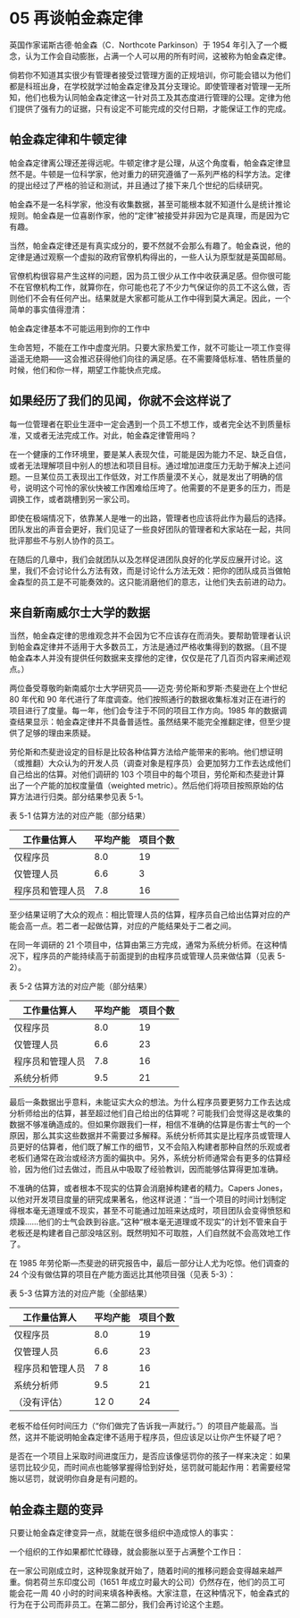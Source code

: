 # 05 再谈帕金森定律

英国作家诺斯古德·帕金森（C．Northcote Parkinson）于 1954 年引入了一个概念，认为工作会自动膨胀，占满一个人可以用的所有时间，这被称为帕金森定律。

倘若你不知道其实很少有管理者接受过管理方面的正规培训，你可能会错以为他们都是科班出身，在学校就学过帕金森定律及其分支理论。即使管理者对管理一无所知，他们也极为认同帕金森定律这一针对员工及其态度进行管理的公理。定律为他们提供了强有力的证据，只有设定不可能完成的交付日期，才能保证工作的完成。

## 帕金森定律和牛顿定律

帕金森定律离公理还差得远呢。牛顿定律才是公理，从这个角度看，帕金森定律显然不是。牛顿是一位科学家，他对重力的研究遵循了一系列严格的科学方法。定律的提出经过了严格的验证和测试，并且通过了接下来几个世纪的后续研究。

帕金森不是一名科学家，他没有收集数据，甚至可能根本就不知道什么是统计推论规则。帕金森是一位喜剧作家，他的“定律”被接受并非因为它是真理，而是因为它有趣。

当然，帕金森定律还是有真实成分的，要不然就不会那么有趣了。帕金森说，他的定律是通过观察一个虚拟的政府官僚机构得出的，一些人认为原型就是英国邮局。

官僚机构很容易产生这样的问题，因为员工很少从工作中收获满足感。但你很可能不在官僚机构工作，就算你在，你可能也花了不少力气保证你的员工不这么做，否则他们不会有任何产出。结果就是大家都可能从工作中得到莫大满足。因此，一个简单的事实值得澄清：

帕金森定律基本不可能运用到你的工作中

生命苦短，不能在工作中虚度光阴。只要大家热爱工作，就不可能让一项工作变得遥遥无绝期——这会推迟获得他们向往的满足感。在不需要降低标准、牺牲质量的时候，他们和你一样，期望工作能快点完成。

## 如果经历了我们的见闻，你就不会这样说了

每一位管理者在职业生涯中一定会遇到一个员工不想工作，或者完全达不到质量标准，又或者无法完成工作。对此，帕金森定律管用吗？

在一个健康的工作环境里，要是某人表现欠佳，可能是因为能力不足、缺乏自信，或者无法理解项目中别人的想法和项目目标。通过增加进度压力无助于解决上述问题。一旦某位员工表现出工作低效，对工作质量漠不关心，就是发出了明确的信号，说明这个可怜的家伙快被工作困难给压垮了。他需要的不是更多的压力，而是调换工作，或者跳槽到另一家公司。

即使在极端情况下，依靠某人是唯一的出路，管理者也应该将此作为最后的选择。团队发出的声音会更好，我们见证了一些良好团队的管理者和大家站在一起，共同批评那些不与别人协作的员工。

在随后的几章中，我们会就团队以及怎样促进团队良好的化学反应展开讨论。这里，我们不会讨论什么方法有效，而是讨论什么方法无效：把你的团队成员当做帕金森型的员工是不可能奏效的。这只能消磨他们的意志，让他们失去前进的动力。

## 来自新南威尔士大学的数据

当然，帕金森定律的思维观念并不会因为它不应该存在而消失。要帮助管理者认识到帕金森定律并不适用于大多数员工，方法是通过严格收集得到的数据。（且不提帕金森本人并没有提供任何数据来支撑他的定律，仅仅是花了几百页内容来阐述观点。）

两位备受尊敬昀新南威尔士大学研究员——迈克·劳伦斯和罗斯·杰斐逊在上个世纪 80 年代和 90 年代进行了年度调查。他们按照通行的数据收集标准对正在进行的项目进行了度量。每一年，他们会专注于不同的项目工作方向。1985 年的数据调查结果显示：帕金森定律并不具备普适性。虽然结果不能完全推翻定律，但至少提供了足够的理由来质疑。

劳伦斯和杰斐逊设定的目标是比较各种估算方法给产能带来的影响。他们想证明（或推翻）大众认为的开发人员（调查对象是程序员）会更加努力工作去达成他们自己给出的估算。对他们调研的 103 个项目中的每个项目，劳伦斯和杰斐逊计算出了一个产能的加权度量值（weighted metric）。然后他们将项目按照原始的估算方法进行归类。部分结果参见表 5-1。

表 5-1 估算方法的对应产能（部分结果）

| 工作量估算人     | 平均产能 | 项目个数 |
| ---------------- | -------- | -------- |
| 仅程序员         | 8.0      | 19       |
| 仅管理人员       | 6.6      | 3        |
| 程序员和管理人员 | 7.8      | 16       |

至少结果证明了大众的观点：相比管理人员的估算，程序员自己给出估算对应的产能会高一点。若二者一起做估算，对应的产能结果处于二者之间。

在同一年调研的 21 个项目中，估算由第三方完成，通常为系统分析师。在这种情况下，程序员的产能持续高于前面提到的由程序员或管理人员来做估算（见表 5-2）。

表 5-2 估算方法的对应产能（部分结果）

| 工作量估算人     | 平均产能 | 项目个数 |
| ---------------- | -------- | -------- |
| 仅程序员         | 8.0      | 19       |
| 仅管理人员       | 6.6      | 23       |
| 程序员和管理人员 | 7.8      | 16       |
| 系统分析师       | 9.5      | 21       |

最后一条数据出乎意料，未能证实大众的想法。为什么程序员要更努力工作去达成分析师给出的估算，甚至超过他们自己给出的估算呢？可能我们会觉得这是收集的数据不够准确造成的。但如果你跟我们一样，相信不准确的估算是伤害士气的一个原因，那么其实这些数据并不需要过多解释。系统分析师其实是比程序员或管理人员更好的估算者，他们既了解工作的细节，又不会陷入构建者那种自然的乐观或者老板们通常在政治或经济方面的偏执中。另外，系统分析师通常会有更多的估算经验，因为他们过去做过，而且从中吸取了经验教训，因而能够估算得更加准确。

不准确的估算，或者根本不现实的估算会消磨掉构建者的精力。Capers Jones，以他对开发项目度量的研究成果著名，他这样说道：“当一个项目的时间计划制定得根本毫无道理或不现实，甚至不可能通过加班来达成时，项目团队会变得愤怒和烦躁……他们的士气会跌到谷底。”这种“根本毫无道理或不现实”的计划不管来自于老板还是构建者自己部没啥区别。既然明知不可取胜，人们自然就不会高效地工作了。

在 1985 年劳伦斯—杰斐逊的研究报告中，最后一部分让人尤为吃惊。他们调查的 24 个没有做估算的项目在产能方面远比其他项目强（见表 5-3）：

表 5-3 估算方法的对应产能（全部结果）

| 工作量估算人     | 平均产能 | 项目个数 |
| ---------------- | -------- | -------- |
| 仅程序员         | 8.0      | 19       |
| 仅管理人员       | 6.6      | 23       |
| 程序员和管理人员 | 7 8      | 16       |
| 系统分析师       | 9.5      | 21       |
| （没有评估）     | 12 0     | 24       |

老板不给任何时间压力（“你们做完了告诉我一声就行。”）的项目产能最高。当然，这并不能说明帕金森定律不适用于程序员，但应该足以让你产生怀疑了吧？

是否在一个项目上采取时间进度压力，是否应该像惩罚你的孩子一样来决定：如果惩罚比较少见，而时间点也能够掌握得恰到好处，惩罚就可能起作用：若需要经常施以惩罚，就说明你自身是有问题的。

## 帕金森主题的变异

只要让帕金森定律变异一点，就能在很多组织中造成惊人的事实：

一个组织的工作如果都忙忙碌碌，就会膨胀以至于占满整个工作日：

在一家公司刚成立时，这种现象就开始了，随着时间的推移问题会变得越来越严重。倘若荷兰东印度公司（1651 年成立时最大的公司）仍然存在，他们的员工可能会花一周 40 小时的时间来填各种表格。大家注意，在这种情况下，帕金森式的行为在于公司而非员工。在第二部分，我们会再讨论这个主题。
